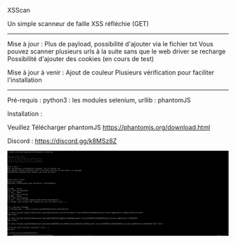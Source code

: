 XSScan

Un simple scanneur de faille XSS réfléchie (GET)
__________________________________________________________________________________
Mise à jour :
Plus de payload, possibilité d'ajouter via le fichier txt 
Vous pouvez scanner plusieurs urls à la suite sans que le web driver se recharge
Possibilité d'ajouter des cookies (en cours de test)

Mise à jour à venir :
Ajout de couleur
Plusieurs vérification pour faciliter l'installation
__________________________________________________________________________________

Pré-requis : python3
           : les modules selenium, urllib
           : phantomJS


Installation :

Veuillez Télécharger phantomJS https://phantomjs.org/download.html

Discord : https://discord.gg/k8MSz8Z

![alt tag](https://raw.githubusercontent.com/reng-deng-deng/XSScan/master/xss.PNG)
